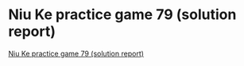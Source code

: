 # Niu Ke practice game 79 (solution report)
[Niu Ke practice game 79 (solution report)](https://aiwithcloud.com/2022/09/16/niu_ke_practice_game_79_solution_report/)